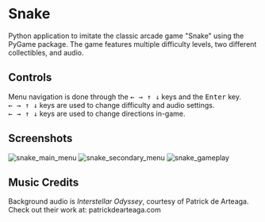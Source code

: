 # Snake
Python application to imitate the classic arcade game "Snake" using the PyGame package. The game features multiple difficulty levels, two different collectibles, and audio.

## Controls
Menu navigation is done through the <kbd>← → ↑ ↓</kbd> keys and the <kbd>Enter</kbd> key.<br>
<kbd>← → ↑ ↓</kbd> keys are used to change difficulty and audio settings.<br>
<kbd>← → ↑ ↓</kbd> keys are used to change directions in-game.

## Screenshots
![snake_main_menu](https://user-images.githubusercontent.com/15387607/201551682-4007c698-513a-4db4-83b6-8de691a78489.PNG)
![snake_secondary_menu](https://user-images.githubusercontent.com/15387607/201551744-63bef5be-b1e3-400d-9903-ae9431ea7b46.PNG)
![snake_gameplay](https://user-images.githubusercontent.com/15387607/201551745-4609cf4e-9e5d-4125-bdbf-684c09d04a93.PNG)

## Music Credits
Background audio is *Interstellar Odyssey*, courtesy of Patrick de Arteaga. Check out their work at: patrickdearteaga.com
